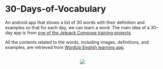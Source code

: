 30-Days-of-Vocabulary
========================
An android app that shows a list of 30 words with their definition and examples so that for each day, we can learn a word. The main idea of a 30-day app is from [one of the Jetpack Compose training projects](https://developer.android.com/codelabs/basic-android-kotlin-compose-30-days).

All the contents related to the words, including images, definitions, and examples, are retrieved from [WordUp English learning app](https://www.wordupapp.co/).

<br/>

<div align="center">
	<img src="https://github.com/smh997/30-Days-of-Vocabulary/blob/master/preview.gif">
</div>

